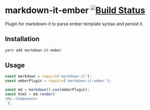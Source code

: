 # markdown-it-ember [![Build Status](https://travis-ci.com/gossi/markdown-it-ember.svg?branch=master)](https://travis-ci.com/gossi/markdown-it-ember)

Plugin for markdown-it to parse ember template syntax and persist it.

## Installation

```bash
yarn add markdown-it-ember
```

## Usage

```js
const markdown = require('markdown-it');
const emberPlugin = require('markdown-it-ember');

const md = markdown().use(emberPlugin);
const html = md.render(`
<My::Component>
`);
```
